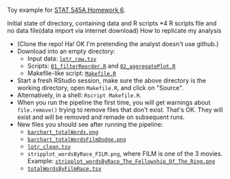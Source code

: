 Toy example for [STAT 545A Homework 6](http://www.stat.ubc.ca/~jenny/STAT545A/hw06_puttingAllTogether.html).

Initial state of directory, containing data and R scripts
  *4 R scripts file and no data file(data import via internet download)
How to replicate my analysis

  * (Clone the repo! Ha! OK I'm pretending the analyst doesn't use github.)
  * Download into an empty directory:
    - Input data: [`lotr_raw.tsv`](https://github.com/jennybc/STAT545A/blob/master/hw06_scaffolds/01_justR/lotr_raw.tsv)
    - Scripts: [`01_filterReorder.R`](https://raw.github.com/jennybc/STAT545A/master/hw06_scaffolds/01_justR/01_filterReorder.R) and [`02_aggregatePlot.R`](https://raw.github.com/jennybc/STAT545A/master/hw06_scaffolds/01_justR/02_aggregatePlot.R)
    - Makefile-like script: [`Makefile.R`](https://raw.github.com/jennybc/STAT545A/master/hw06_scaffolds/01_justR/Makefile.R)
  * Start a fresh RStudio session, make sure the above directory is the working directory, open `Makefile.R`, and click on "Source".
  * Alternatively, in a shell: `Rscript Makefile.R`.
  * When you run the pipeline the first time, you will get warnings about `file.remove()` trying to remove files that don't exist. That's OK. They will exist and will be removed and remade on subsequent runs.
  * New files you should see after running the pipeline:
    - [`barchart_totalWords.png`](https://raw.github.com/jennybc/STAT545A/master/hw06_scaffolds/01_justR/barchart_totalWords.png)
    - [`barchart_totalWordsFilmDodge.png`](https://raw.github.com/jennybc/STAT545A/master/hw06_scaffolds/01_justR/barchart_totalWordsFilmDodge.png)
    - [`lotr_clean.tsv`](https://github.com/jennybc/STAT545A/blob/master/hw06_scaffolds/01_justR/lotr_clean.tsv)
    - `stripplot_wordsByRace_FILM.png`, where FILM is one of the 3 movies. Example: [`stripplot_wordsByRace_The_Fellowship_Of_The_Ring.png`](https://raw.github.com/jennybc/STAT545A/master/hw06_scaffolds/01_justR/stripplot_wordsByRace_The_Fellowship_Of_The_Ring.png)
    - [`totalWordsByFilmRace.tsv`](https://github.com/jennybc/STAT545A/blob/master/hw06_scaffolds/01_justR/totalWordsByFilmRace.tsv)
